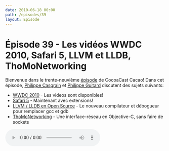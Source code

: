 ```yaml
---
date: 2010-06-18 00:00
path: /episodes/39
layout: Episode
---
```

# Épisode 39 - Les vidéos WWDC 2010, Safari 5, LLVM et LLDB, ThoMoNetworking
<p>Bienvenue dans le trente-neuvième <a href="https://cacaocast.com/media/cacaocast_39.mp3" title="CocoaCast Cacao Episode 39">épisode</a> de CocoaCast Cacao! Dans cet épisode, <a href="http://www.twitter.com/philippec" title="Philippe Casgrain sur Twitter">Philippe Casgrain</a> et <a href="http://www.twitter.com/philippeguitard" title="Philippe Guitard sur Twitter">Philippe Guitard</a> discutent des sujets suivants:</p>
<ul><li><a href="http://developer.apple.com/videos/wwdc/2010/" title="WWDC 2010">WWDC 2010</a> - Les videos sont disponibles!</li>
<li><a href="http://www.apple.com/safari/" title="Safari 5">Safari 5</a> - Maintenant avec extensions!</li>
<li><a href="http://llvm.org/" title="LLVM / LLDB en Open Source">LLVM / LLDB en Open Source</a> - Le nouveau compilateur et débogueur pour remplacer gcc et gdb</li>
<li><a href="http://hci.rwth-aachen.de/thomonet" title="ThoMoNetworking">ThoMoNetworking</a> - Une interface-réseau en Objective-C, sans faire de sockets</li>
</ul>
<p><audio controls><source src="https://cacaocast.com/media/cacaocast_39.mp3" type="audio/mpeg"><source src="https://cacaocast.com/media/cacaocast_39.mp3" type="audio/mp4">Votre navigateur ne supporte pas l'élément audio / Your browser does not support the audio element.</audio></p>
